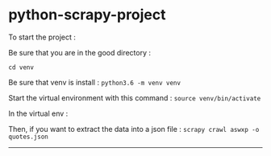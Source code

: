 # python-scrapy-project

To start the project : 

Be sure that you are in the good directory : 

`cd venv`

Be sure that venv is install : 
`python3.6 -m venv venv`

Start the virtual environment with this command : 
`source venv/bin/activate`

In the virtual env : 

Then, if you want to extract the data into a json file :
`scrapy crawl aswxp -o quotes.json`

________________________________________



